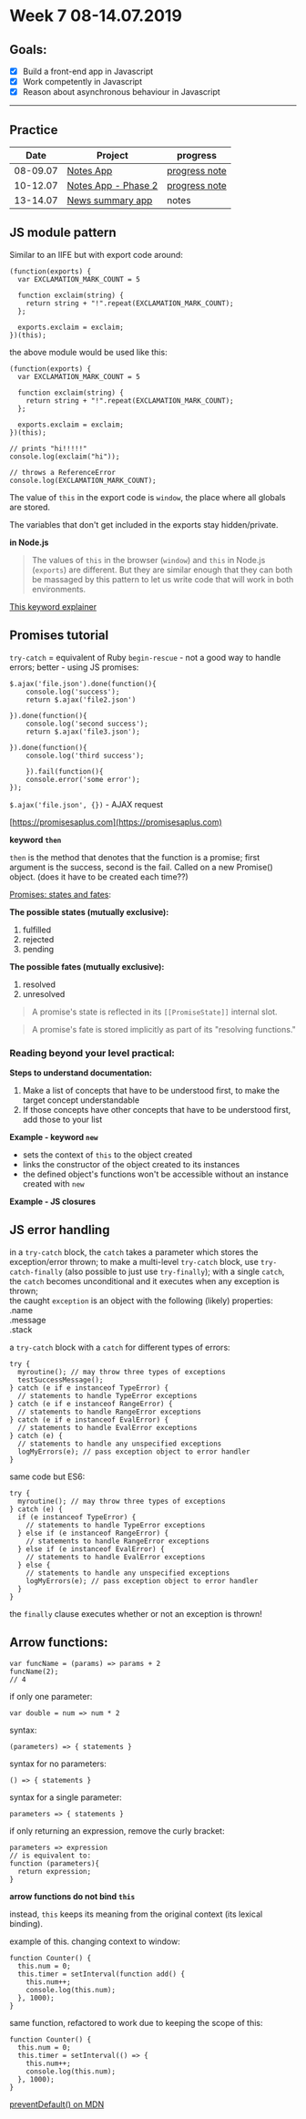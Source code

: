 # Week 7 08-14.07.2019

## Goals:

- [x] Build a front-end app in Javascript
- [x] Work competently in Javascript
- [x] Reason about asynchronous behaviour in Javascript

---

## Practice

Date | Project | progress
--- | --- | ---
08-09.07 | [Notes App](https://github.com/rachjgriff/note-app) | [progress note](https://github.com/aniasobo/portfolio/blob/master/challenges/notes.md)
10-12.07 | [Notes App - Phase 2](https://github.com/aniasobo/notes-app) | [progress note](https://github.com/aniasobo/portfolio/blob/master/challenges/notes.md)
13-14.07 | [News summary app](https://github.com/aniasobo/news-summary-challenge) | notes



## JS module pattern

Similar to an IIFE but with export code around:

```
(function(exports) {
  var EXCLAMATION_MARK_COUNT = 5

  function exclaim(string) {
    return string + "!".repeat(EXCLAMATION_MARK_COUNT);
  };

  exports.exclaim = exclaim;
})(this);
```

the above module would be used like this:

```
(function(exports) {
  var EXCLAMATION_MARK_COUNT = 5

  function exclaim(string) {
    return string + "!".repeat(EXCLAMATION_MARK_COUNT);
  };

  exports.exclaim = exclaim;
})(this);

// prints "hi!!!!!"
console.log(exclaim("hi"));

// throws a ReferenceError
console.log(EXCLAMATION_MARK_COUNT);
```

The value of `this` in the export code is `window`, the place where all globals are stored.

The variables that don't get included in the exports stay hidden/private.

**in Node.js**

> The values of `this` in the browser (`window`) and `this` in Node.js (`exports`) are different. But they are similar enough that they can both be massaged by this pattern to let us write code that will work in both environments.


[This keyword explainer](https://itnext.io/the-this-keyword-in-javascript-demystified-c389c92de26d)


## Promises tutorial

`try-catch` = equivalent of Ruby `begin-rescue` - not a good way to handle errors; better - using JS promises:

```
$.ajax('file.json').done(function(){
	console.log('success');
	return $.ajax('file2.json')
	
}).done(function(){
	console.log('second success');
	return $.ajax('file3.json');
	
}).done(function(){
	console.log('third success');
	
	}).fail(function(){
	console.error('some error');
});
```


`$.ajax('file.json', {})` - AJAX request

[https://promisesaplus.com](https://promisesaplus.com)  

**keyword `then`**

`then` is the method that denotes that the function is a promise; first argument is the success, second is the fail. Called on a new Promise() object. (does it have to be created each time??)

[Promises: states and fates](https://github.com/domenic/promises-unwrapping/blob/master/docs/states-and-fates.md):  

**The possible states (mutually exclusive):**

1. fulfilled
2. rejected
3. pending  

**The possible fates (mutually exclusive):**

1. resolved
2. unresolved

> A promise's state is reflected in its `[[PromiseState]]` internal slot.

> A promise's fate is stored implicitly as part of its "resolving functions."


### Reading beyond your level practical:

**Steps to understand documentation:**

1. Make a list of concepts that have to be understood first, to make the target concept understandable
2. If those concepts have other concepts that have to be understood first, add those to your list

**Example - keyword `new`**

- sets the context of `this` to the object created
- links the constructor of the object created to its instances
- the defined object's functions won't be accessible without an instance created with `new`

**Example - JS closures**


## JS error handling

in a `try-catch` block, the `catch` takes a parameter which stores the exception/error thrown;
to make a multi-level `try-catch` block, use `try-catch-finally` (also possible to just use `try-finally`); 
with a single `catch`, the `catch` becomes unconditional and it executes when any exception is thrown;   
the caught `exception` is an object with the following (likely) properties:  
.name  
.message  
.stack  

a `try-catch` block with a `catch` for different types of errors:

```
try {
  myroutine(); // may throw three types of exceptions
  testSuccessMessage();
} catch (e if e instanceof TypeError) {
  // statements to handle TypeError exceptions
} catch (e if e instanceof RangeError) {
  // statements to handle RangeError exceptions
} catch (e if e instanceof EvalError) {
  // statements to handle EvalError exceptions
} catch (e) {
  // statements to handle any unspecified exceptions
  logMyErrors(e); // pass exception object to error handler
}
```

same code but ES6:

```
try {
  myroutine(); // may throw three types of exceptions
} catch (e) {
  if (e instanceof TypeError) {
    // statements to handle TypeError exceptions
  } else if (e instanceof RangeError) {
    // statements to handle RangeError exceptions
  } else if (e instanceof EvalError) {
    // statements to handle EvalError exceptions
  } else {
    // statements to handle any unspecified exceptions
    logMyErrors(e); // pass exception object to error handler
  }
}
```

the `finally` clause executes whether or not an exception is thrown!
 
 
## Arrow functions:

```
var funcName = (params) => params + 2
funcName(2);
// 4
```

if only one parameter:

```
var double = num => num * 2
```

syntax:

```
(parameters) => { statements }
```

syntax for no parameters:

```
() => { statements }
```

syntax for a single parameter:

```
parameters => { statements }
```

if only returning an expression, remove the curly bracket:

```
parameters => expression
// is equivalent to:
function (parameters){
  return expression;
}
```

**arrow functions do not bind `this`**

instead, `this` keeps its meaning from the original context (its lexical binding).

example of this. changing context to window:

```
function Counter() {
  this.num = 0;
  this.timer = setInterval(function add() {
    this.num++;
    console.log(this.num);
  }, 1000);
}
```

same function, refactored to work due to keeping the scope of this:

```
function Counter() {
  this.num = 0;
  this.timer = setInterval(() => {
    this.num++;
    console.log(this.num);
  }, 1000);
}
```

[preventDefault() on MDN](https://developer.mozilla.org/en-US/docs/Web/API/Event/preventDefault)
